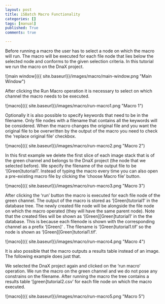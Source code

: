 ```yaml
---
layout: post
title: iSBatch Macro Functionality
categories: []
tags: [manual]
published: True
comments: true

---
```

Before running a macro the user has to select a node on which the macro will run. The macro will be executed for each file node that lies below the selected node and conforms to the given selection criteria. In this tutorial we run the macro on the DnaX project.

![main window]({{ site.baseurl}}/images/macro/main-window.png "Main Window")

After clicking the Run Macro operation it is necessary to select on which channel the macro needs to be executed.

![macro]({{ site.baseurl}}/images/macro/run-macro1.png "Macro 1")

Optionally it is also possible to specify keywords that need to be in the filename. Only file nodes with a filename that contains all the keywords will be considered.
When the macro changes the original file and you want the original file to be overwritten by the output of the macro you need to check the ‘replace original file’ checkbox.

![macro]({{ site.baseurl}}/images/macro/run-macro2.png "Macro 2")

In this first example we delete the first slice of each image stack that is of the green channel and belongs to the DnaX project (the node that we selected before). We specify the filename of the output file to be ‘[Green]tutorial1’. Instead of typing the macro every time you can also open a pre-existing macro file by clicking the ‘choose Macro file’ button.

![macro]({{ site.baseurl}}/images/macro/run-macro3.png "Macro 3")
 
After clicking the ‘run’ button the macro is executed for each file node of the green channel. The output of the macro is stored as ‘[Green]tutorial1’ in the database tree. The newly created file node will be alongside the file node on which the macro operated (they will have the same parent node). Note that the created files will be shown as ‘[Green][Green]tutorial1’ in the the database. This is because each filenode is shown with the corresponding channel as a prefix ‘[Green]’ . The filename is ‘[Green]tutorial1.tif’ so the node is shown as ‘[Green][Green]tutorial1.tif’.

![macro]({{ site.baseurl}}/images/macro/run-macro4.png "Macro 4")

It is also possible that the macro outputs a results table instead of an image. The following example does just that. 
 
We selected the DnaX project again and clicked on the ‘run macro’ operation. We run the macro on the green channel and we do not pose any constrains on the filename. After running the macro the tree contains a results table ‘[green]tutorial2.csv’ for each file node on which the macro executed.

![macro]({{ site.baseurl}}/images/macro/run-macro5.png "Macro 5")
 


